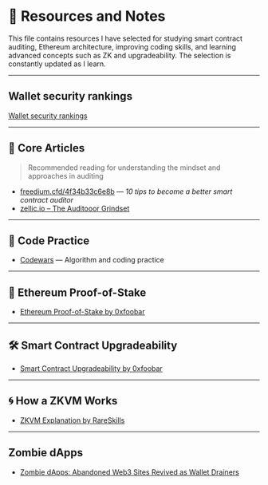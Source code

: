 # :receipt: Resources and Notes

This file contains resources I have selected for studying smart contract auditing, Ethereum architecture, improving coding skills, and learning advanced concepts such as ZK and upgradeability. The selection is constantly updated as I learn.

---

## Wallet security rankings
[Wallet security rankings](https://www.coinspect.com/wallets?utm_source=cyfrin&utm_medium=display&utm_campaign=wsr)

---

## 🧠 Core Articles

> Recommended reading for understanding the mindset and approaches in auditing

* [freedium.cfd/4f34b33c6e8b](https://freedium.cfd/4f34b33c6e8b) — *10 tips to become a better smart contract auditor*
* [zellic.io – The Auditooor Grindset](https://www.zellic.io/blog/the-auditooor-grindset/)

---

## 🧪 Code Practice

* [Codewars](https://www.codewars.com/) — Algorithm and coding practice

---

## 🔗 Ethereum Proof-of-Stake

* [Ethereum Proof-of-Stake by 0xfoobar](https://0xfoobar.substack.com/p/ethereum-proof-of-stake)

---

## 🛠️ Smart Contract Upgradeability

* [Smart Contract Upgradeability by 0xfoobar](https://0xfoobar.substack.com/p/smart-contract-upgradeability)

---

## 🌀 How a ZKVM Works

* [ZKVM Explanation by RareSkills](https://rareskills.io/post/zkvm)

---

## Zombie dApps
* [Zombie dApps: Abandoned Web3 Sites Revived as Wallet Drainers](https://www.coinspect.com/blog/zombie-dapps/)
